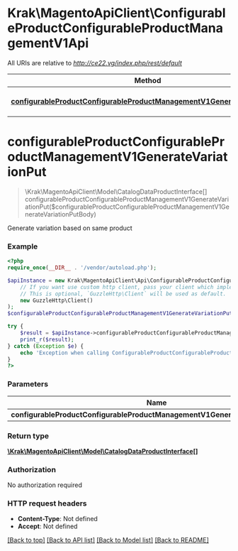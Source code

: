# Krak\MagentoApiClient\ConfigurableProductConfigurableProductManagementV1Api

All URIs are relative to *http://ce22.vg/index.php/rest/default*

Method | HTTP request | Description
------------- | ------------- | -------------
[**configurableProductConfigurableProductManagementV1GenerateVariationPut**](ConfigurableProductConfigurableProductManagementV1Api.md#configurableProductConfigurableProductManagementV1GenerateVariationPut) | **PUT** /V1/configurable-products/variation | 


# **configurableProductConfigurableProductManagementV1GenerateVariationPut**
> \Krak\MagentoApiClient\Model\CatalogDataProductInterface[] configurableProductConfigurableProductManagementV1GenerateVariationPut($configurableProductConfigurableProductManagementV1GenerateVariationPutBody)



Generate variation based on same product

### Example
```php
<?php
require_once(__DIR__ . '/vendor/autoload.php');

$apiInstance = new Krak\MagentoApiClient\Api\ConfigurableProductConfigurableProductManagementV1Api(
    // If you want use custom http client, pass your client which implements `GuzzleHttp\ClientInterface`.
    // This is optional, `GuzzleHttp\Client` will be used as default.
    new GuzzleHttp\Client()
);
$configurableProductConfigurableProductManagementV1GenerateVariationPutBody = new \Krak\MagentoApiClient\Model\ConfigurableProductConfigurableProductManagementV1GenerateVariationPutBody(); // \Krak\MagentoApiClient\Model\ConfigurableProductConfigurableProductManagementV1GenerateVariationPutBody | 

try {
    $result = $apiInstance->configurableProductConfigurableProductManagementV1GenerateVariationPut($configurableProductConfigurableProductManagementV1GenerateVariationPutBody);
    print_r($result);
} catch (Exception $e) {
    echo 'Exception when calling ConfigurableProductConfigurableProductManagementV1Api->configurableProductConfigurableProductManagementV1GenerateVariationPut: ', $e->getMessage(), PHP_EOL;
}
?>
```

### Parameters

Name | Type | Description  | Notes
------------- | ------------- | ------------- | -------------
 **configurableProductConfigurableProductManagementV1GenerateVariationPutBody** | [**\Krak\MagentoApiClient\Model\ConfigurableProductConfigurableProductManagementV1GenerateVariationPutBody**](../Model/ConfigurableProductConfigurableProductManagementV1GenerateVariationPutBody.md)|  | [optional]

### Return type

[**\Krak\MagentoApiClient\Model\CatalogDataProductInterface[]**](../Model/CatalogDataProductInterface.md)

### Authorization

No authorization required

### HTTP request headers

 - **Content-Type**: Not defined
 - **Accept**: Not defined

[[Back to top]](#) [[Back to API list]](../../README.md#documentation-for-api-endpoints) [[Back to Model list]](../../README.md#documentation-for-models) [[Back to README]](../../README.md)

